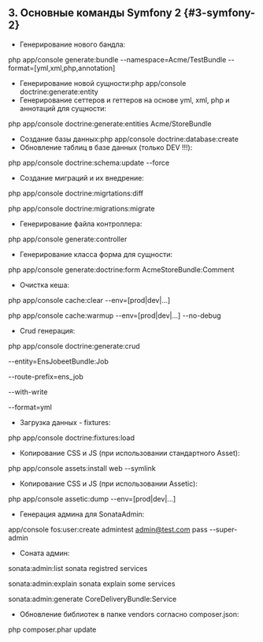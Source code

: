 ## 3\. Основные команды Symfony 2 {#3-symfony-2}

*   Генерирование нового бандла:

php app/console generate:bundle --namespace=Acme/TestBundle --format=[yml,xml,php,annotation]

*   Генерирование новой сущности:php app/console doctrine:generate:entity
*   Генерирование сеттеров и геттеров на основе yml, xml, php и аннотаций для сущности:

php app/console doctrine:generate:entities Acme/StoreBundle

*   Создание базы данных:php app/console doctrine:database:create
*   Обновление таблиц в базе данных (только DEV !!!):

php app/console doctrine:schema:update --force

*   Создание миграций и их внедрение:

php app/console doctrine:migrtations:diff

php app/console doctrine:migrations:migrate

*   Генерирование файла контроллера:

php app/console generate:controller

*   Генерирование класса форма для сущности:

php app/console generate:doctrine:form AcmeStoreBundle:Comment

*   Очистка кеша:

php app/console cache:clear --env=[prod|dev|...]

php app/console cache:warmup --env=[prod|dev|...] --no-debug

*   Crud генерация:

php app/console doctrine:generate:crud

--entity=EnsJobeetBundle:Job

--route-prefix=ens_job

--with-write

--format=yml

*   Загрузка данных - fixtures:

php app/console doctrine:fixtures:load

*   Копирование CSS и JS (при использовании стандартного Asset):

php app/console assets:install web --symlink

*   Копирование CSS и JS (при использовании Assetic):

php app/console assetic:dump --env=[prod|dev|...]

*   Генерация админа для SonataAdmin:

app/console fos:user:create admintest admin@test.com pass --super-admin

*   Соната админ:

sonata:admin:list sonata registred services

sonata:admin:explain sonata explain some services

sonata:admin:generate CoreDeliveryBundle:Service

*   Обновление библиотек в папке vendors согласно composer.json:

php composer.phar update